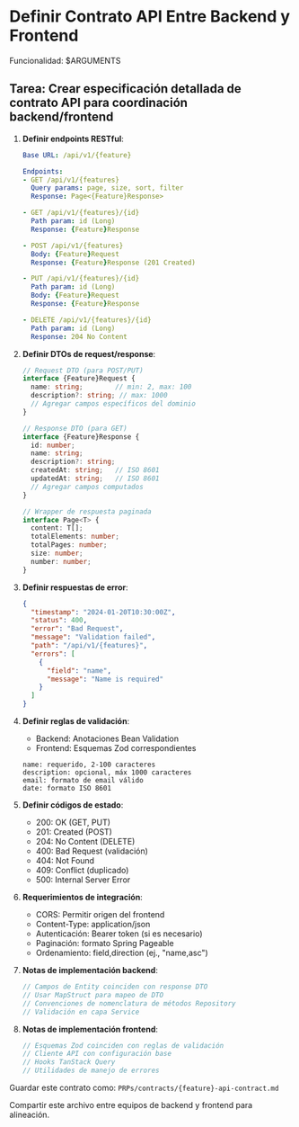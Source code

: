 # Definir Contrato API Entre Backend y Frontend

Funcionalidad: $ARGUMENTS

## Tarea: Crear especificación detallada de contrato API para coordinación backend/frontend

1. **Definir endpoints RESTful**:

   ```yaml
   Base URL: /api/v1/{feature}

   Endpoints:
   - GET /api/v1/{features}
     Query params: page, size, sort, filter
     Response: Page<{Feature}Response>

   - GET /api/v1/{features}/{id}
     Path param: id (Long)
     Response: {Feature}Response

   - POST /api/v1/{features}
     Body: {Feature}Request
     Response: {Feature}Response (201 Created)

   - PUT /api/v1/{features}/{id}
     Path param: id (Long)
     Body: {Feature}Request
     Response: {Feature}Response

   - DELETE /api/v1/{features}/{id}
     Path param: id (Long)
     Response: 204 No Content
   ```

2. **Definir DTOs de request/response**:

   ```typescript
   // Request DTO (para POST/PUT)
   interface {Feature}Request {
     name: string;        // min: 2, max: 100
     description?: string; // max: 1000
     // Agregar campos específicos del dominio
   }

   // Response DTO (para GET)
   interface {Feature}Response {
     id: number;
     name: string;
     description?: string;
     createdAt: string;   // ISO 8601
     updatedAt: string;   // ISO 8601
     // Agregar campos computados
   }

   // Wrapper de respuesta paginada
   interface Page<T> {
     content: T[];
     totalElements: number;
     totalPages: number;
     size: number;
     number: number;
   }
   ```

3. **Definir respuestas de error**:

   ```json
   {
     "timestamp": "2024-01-20T10:30:00Z",
     "status": 400,
     "error": "Bad Request",
     "message": "Validation failed",
     "path": "/api/v1/{features}",
     "errors": [
       {
         "field": "name",
         "message": "Name is required"
       }
     ]
   }
   ```

4. **Definir reglas de validación**:
   - Backend: Anotaciones Bean Validation
   - Frontend: Esquemas Zod correspondientes

   ```
   name: requerido, 2-100 caracteres
   description: opcional, máx 1000 caracteres
   email: formato de email válido
   date: formato ISO 8601
   ```

5. **Definir códigos de estado**:
   - 200: OK (GET, PUT)
   - 201: Created (POST)
   - 204: No Content (DELETE)
   - 400: Bad Request (validación)
   - 404: Not Found
   - 409: Conflict (duplicado)
   - 500: Internal Server Error

6. **Requerimientos de integración**:
   - CORS: Permitir origen del frontend
   - Content-Type: application/json
   - Autenticación: Bearer token (si es necesario)
   - Paginación: formato Spring Pageable
   - Ordenamiento: field,direction (ej., "name,asc")

7. **Notas de implementación backend**:

   ```java
   // Campos de Entity coinciden con response DTO
   // Usar MapStruct para mapeo de DTO
   // Convenciones de nomenclatura de métodos Repository
   // Validación en capa Service
   ```

8. **Notas de implementación frontend**:
   ```typescript
   // Esquemas Zod coinciden con reglas de validación
   // Cliente API con configuración base
   // Hooks TanStack Query
   // Utilidades de manejo de errores
   ```

Guardar este contrato como: `PRPs/contracts/{feature}-api-contract.md`

Compartir este archivo entre equipos de backend y frontend para alineación.